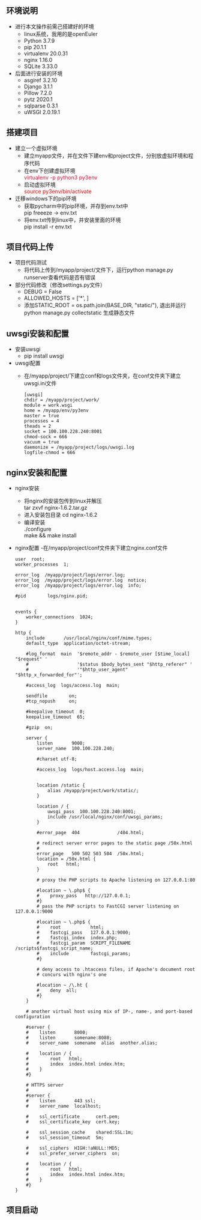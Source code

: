 ## 环境说明
* 进行本文操作前需己搭建好的环境      
  - linux系统，我用的是openEuler          
  - Python 3.7.9
  - pip 20.1.1
  - virtualenv 20.0.31
  - nginx 1.16.0
  - SQLite 3.33.0
* 后面进行安装的环境              
  - asgiref 3.2.10
  - Django 3.1.1
  - Pillow 7.2.0
  - pytz 2020.1
  - sqlparse 0.3.1
  - uWSGI 2.0.19.1

## 搭建项目
* 建立一个虚拟环境
  - 建立myapp文件，并在文件下建env和project文件，分别放虚拟环境和程序代码
  - 在env下创建虚拟环境      
    <font color="#DC143C">virtualenv -p python3 py3env</font>
  - 启动虚拟环境     
    <font color="red">source py3env/bin/activate</font>
* 迁移windows下的pip环境
  - 获取pycharm中的pip环境，并存到env.txt中         
    pip freeeze -> env.txt
  - 将env.txt传到linux中，并安装里面的环境     
    pip install -r env.txt
    
## 项目代码上传
* 项目代码测试
  - 将代码上传到/myapp/project/文件下，运行python manage.py runserver查看代码是否有错误
* 部分代码修改（修改settings.py文件）
  - DEBUG = False 
  - ALLOWED_HOSTS = ['*',  ]
  - 添加STATIC_ROOT = os.path.join(BASE_DIR, "static/"), 退出并运行 python manage.py collectstatic 生成静态文件
  
## uwsgi安装和配置
* 安装uwsgi
  - pip install uwsgi
* uwsgi配置
  - 在/myapp/project/下建立conf和logs文件夹，在conf文件夹下建立uwsgi.ini文件          
  
        [uwsgi]          
        chdir = /myapp/project/work/            
        module = work.wsgi             
        home = /myapp/env/py3env             
        master = true         
        processes = 4        
        theads = 2           
        socket = 100.100.228.240:8001          
        chmod-sock = 666           
        vacuum = true           
        daemonize = /myapp/project/logs/uwsgi.log              
        logfile-chmod = 666         

  
## nginx安装和配置
* nginx安装
  - 将nginx的安装包传到linux并解压     
    tar zxvf nginx-1.6.2.tar.gz
  - 进入安装包目录
    cd nginx-1.6.2
  - 编译安装  
    ./configure    
    make && make install   
* nginx配置
  -在/myapp/project/conf文件夹下建立nginx.conf文件
   
      user  root;
      worker_processes  1;

      error_log  /myapp/project/logs/error.log;
      error_log  /myapp/project/logs/error.log  notice;
      error_log  /myapp/project/logs/error.log  info;

      #pid        logs/nginx.pid;


      events {
          worker_connections  1024;
      }

      http {
          include       /usr/local/nginx/conf/mime.types;
          default_type  application/octet-stream;

          #log_format  main  '$remote_addr - $remote_user [$time_local] "$request" '
          #                  '$status $body_bytes_sent "$http_referer" '
          #                  '"$http_user_agent" "$http_x_forwarded_for"';

          #access_log  logs/access.log  main;

          sendfile        on;
          #tcp_nopush     on;

          #keepalive_timeout  0;
          keepalive_timeout  65;

          #gzip  on;

          server {
              listen       9000;
              server_name  100.100.228.240;

              #charset utf-8;

              #access_log  logs/host.access.log  main;


              location /static {
                  alias /myapp/project/work/static/; 
              }

              location / {
                  uwsgi_pass  100.100.228.240:8001;
                  include /usr/local/nginx/conf/uwsgi_params;
              }

              #error_page  404              /404.html;

              # redirect server error pages to the static page /50x.html
              #
              error_page   500 502 503 504  /50x.html;
              location = /50x.html {
                  root   html;
              }

              # proxy the PHP scripts to Apache listening on 127.0.0.1:80
         
              #location ~ \.php$ {
              #    proxy_pass   http://127.0.0.1;
              #}
              # pass the PHP scripts to FastCGI server listening on 127.0.0.1:9000
       
              #location ~ \.php$ {
              #    root           html;
              #    fastcgi_pass   127.0.0.1:9000;
              #    fastcgi_index  index.php;
              #    fastcgi_param  SCRIPT_FILENAME  /scripts$fastcgi_script_name;
              #    include        fastcgi_params;
              #}

              # deny access to .htaccess files, if Apache's document root
              # concurs with nginx's one
              
              #location ~ /\.ht {
              #    deny  all;
              #}
          }

          # another virtual host using mix of IP-, name-, and port-based configuration
         
          #server {
          #    listen       8000;
          #    listen       somename:8080;
          #    server_name  somename  alias  another.alias;

          #    location / {
          #        root   html;
          #        index  index.html index.htm;
          #    }
          #}

          # HTTPS server
          #
          #server {
          #    listen       443 ssl;
          #    server_name  localhost;

          #    ssl_certificate      cert.pem;
          #    ssl_certificate_key  cert.key;

          #    ssl_session_cache    shared:SSL:1m;
          #    ssl_session_timeout  5m;

          #    ssl_ciphers  HIGH:!aNULL:!MD5;
          #    ssl_prefer_server_ciphers  on;

          #    location / {
          #        root   html;
          #        index  index.html index.htm;
          #    }
          #}
      }
## 项目启动









  
